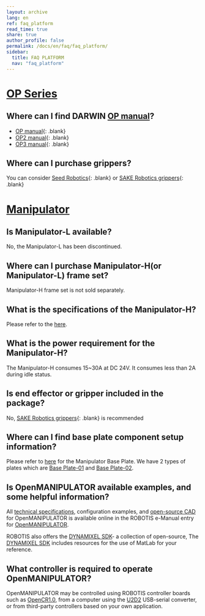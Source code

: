 ```yaml
---
layout: archive
lang: en
ref: faq_platform
read_time: true
share: true
author_profile: false
permalink: /docs/en/faq/faq_platform/
sidebar:
  title: FAQ PLATFORM
  nav: "faq_platform"
---
```



# [OP Series](#op-series)

## **Where can I find DARWIN [OP manual]?**
- [OP manual]{: .blank}
- [OP2 manual]{: .blank}
- [OP3 manual]{: .blank}

## **Where can I purchase grippers?**
 You can consider [Seed Robotics]{: .blank} or [SAKE Robotics grippers]{: .blank}



# [Manipulator](#manipulator)

## **Is Manipulator-L available?**
 No, the Manipulator-L has been discontinued.

## **Where can I purchase Manipulator-H(or Manipulator-L) frame set?**
 Manipulator-H frame set is not sold separately.

## **What is the specifications of the Manipulator-H?**
 Please refer to the [here](/docs/en/platform/manipulator_h/introduction/#specifications).

## **What is the power requirement for the Manipulator-H?**
 The Manipulator-H consumes 15~30A at DC 24V. It consumes less than 2A during idle status.

## **Is end effector or gripper included in the package?**
 No, [SAKE Robotics grippers]{: .blank} is recommended

## **Where can I find base plate component setup information?**
 Please refer to [here](http://en.robotis.com/model/search.php?sfl=wr_subject%7C%7Cwr_content&sop=and&stx=base+plate&x=2&y=9) for the Manipulator Base Plate. We have 2 types of plates which are [Base Plate-01](http://en.robotis.com/shop_en/item.php?it_id=905-0019-000) and [Base Plate-02](http://en.robotis.com/shop_en/item.php?it_id=905-0026-000).

## **Is OpenMANIPULATOR available examples, and some helpful information?**
 All [technical specifications](/docs/en/platform/openmanipulator_x/specification/#specification), configuration examples, and [open-source CAD](http://en.robotis.com/service/downloadpage.php?ca_id=70g0) for OpenMANIPULATOR is available online in the ROBOTIS e-Manual entry for [OpenMANIPULATOR](/docs/en/platform/openmanipulator_x/overview/).

 ROBOTIS also offers the [DYNAMIXEL SDK]- a collection of open-source, The [DYNAMIXEL SDK](http://emanual.robotis.com/docs/en/software/dynamixel/dynamixel_sdk/overview/#dynamixel-sdk) includes resources for the use of MatLab for your reference.


## **What controller is required to operate OpenMANIPULATOR?**

 OpenMANIPULATOR may be controlled using ROBOTIS controller boards such as [OpenCR1.0](http://emanual.robotis.com/docs/en/parts/controller/opencr10/#introduction), from a computer using the [U2D2](http://emanual.robotis.com/docs/en/parts/interface/u2d2/#introduction) USB-serial converter, or from third-party controllers based on your own application.


[OP manual]: /docs/en/platform/op/getting_started/
[OP2 manual]: /docs/en/platform/op2/getting_started/
[OP3 manual]: /docs/en/platform/op3/getting_started/
[Seed Robotics]: http://www.seedrobotics.com/
[SAKE Robotics grippers]: https://sakerobotics.com/
[DYNAMIXEL SDK]: /docs/en/software/dynamixel/dynamixel_sdk/overview/
